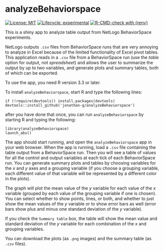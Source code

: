 # analyzeBehaviorspace

<!-- badges: start -->

[![License:
MIT](https://img.shields.io/badge/License-MIT-yellow.svg)](https://opensource.org/licenses/MIT)
[![Lifecycle:
experimental](https://img.shields.io/badge/lifecycle-experimental-orange.svg)](https://lifecycle.r-lib.org/articles/stages.html#experimental)
[![R-CMD-check with
{renv}](https://github.com/jonathan-g/analyzeBehaviorspace/actions/workflows/R-CMD-check.yaml/badge.svg)](https://github.com/jonathan-g/analyzeBehaviorspace/actions/workflows/R-CMD-check.yaml)
<!-- badges: end -->

This is a shiny app to analyze table output from NetLogo BehaviorSpace
experiments.

NetLogo outputs `.csv` files from BehaviorSpace runs that are very
annoying to analyze in Excel because of the limited functionality of
Excel pivot tables. This application reads in a `.csv` file from a
BehaviorSpace run (use the *table* option for output, not *spreadsheet*)
and allows the user to summarize the output by up to two variables, and
generate plots and summary tables, both of which can be exported.

To use the app, you need R version 3.3 or later.

To install `analyzeBehaviorspace`, start R and type the following lines:

    if (!require(devtools)) install.packages(devtools)
    devtools::install_github('jonathan-g/analyzeBehaviorspace')

after you have done that once, you can run `analyzeBehaviorspace` by
starting R and typing the following:

    library(analyzeBehaviorspace)
    launch_abs()

The app should start running, and open the `analyzeBehaviorspace` app in
your web browser. When the app is running, load a `.csv` file containing
the table output from a BehaviorSpace run. Then you will see a table of
values for all the control and output variables at each tick of each
BehaviorSpace run. You can generate summary plots and tables by choosing
variables for the *x* and *y* axes and a grouping variable (if you
choose a grouping variable, each different value of that variable will
be represented by a different color in the plots).

The graph will plot the mean value of the *y* variable for each value of
the *x* variable (grouped by each value of the grouping variable if one
is chosen). You can select whether to show points, lines, or both, and
whether to just show the mean values of the *y* variable or to show
error bars as well (error bars show plus and minus one standard
deviation of the *y* variable).

If you check the `Summary table` box, the table will show the mean value
and standard deviation of the *y* variable for each combination of the
*x* and grouping variables.

You can download the plots (as `.png` images) and the summary table (as
`.csv` files).
